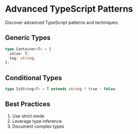 
# Advanced TypeScript Patterns

Discover advanced TypeScript patterns and techniques:

## Generic Types

```typescript
type Container<T> = {
  value: T;
  tag: string;
};
```

## Conditional Types

```typescript
type IsString<T> = T extends string ? true : false;
```

## Best Practices

1. Use strict mode
2. Leverage type inference
3. Document complex types

